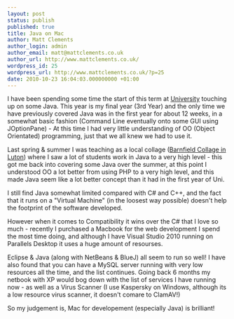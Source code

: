 ```yaml
---
layout: post
status: publish
published: true
title: Java on Mac
author: Matt Clements
author_login: admin
author_email: matt@mattclements.co.uk
author_url: http://www.mattclements.co.uk/
wordpress_id: 25
wordpress_url: http://www.mattclements.co.uk/?p=25
date: 2010-10-23 16:04:03.000000000 +01:00
---
```

I have been spending some time the start of this term at <a href="http://www.beds.ac.uk/" target="_blank">University</a> touching up on some Java. This year is my final year (3rd Year) and the only time we have previously covered Java was in the first year for about 12 weeks, in a somewhat basic fashion (Command Line eventually onto some GUI using JOptionPane) - At this time I had very little understanding of OO (Object Orientated) programming, just that we all knew we had to use it.

Last spring &amp; summer I was teaching as a local collage (<a href="http://www.barnfield.ac.uk/" target="_blank">Barnfield Collage in Luton</a>) where I saw a lot of students work in Java to a very high level - this got me back into covering some Java over the summer, at this point I understood OO a lot better from using PHP to a very high level, and this made Java seem like a lot better concept than it had in the first year of Uni.

I still find Java somewhat limited compared with C# and C++, and the fact that it runs on a "Virtual Machine" (in the loosest way possible) doesn't help the footprint of the software developed.

However when it comes to Compatibility it wins over the C# that I love so much - recently I purchased a Macbook for the web development I spend the most time doing, and although I have Visual Studio 2010 running on Parallels Desktop it uses a huge amount of resourses.

Eclipse &amp; Java (along with NetBeans &amp; BlueJ) all seem to run so well! I have also found that you can have a MySQL server running with very low resources all the time, and the list continues. Going back 6 months my netbook with XP would bog down with the list of services I have running now - as well as a Virus Scanner (I use Kaspersky on Windows, although its a low resource virus scanner, it doesn't comare to ClamAV!)

So my judgement is, Mac for developement (especially Java) is brilliant!
